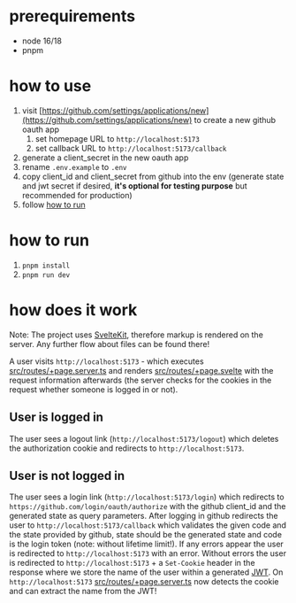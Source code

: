 # prerequirements

- node 16/18
- pnpm

# how to use

1. visit [https://github.com/settings/applications/new](https://github.com/settings/applications/new) to create a new github oauth app
   1. set homepage URL to `http://localhost:5173`
   2. set callback URL to `http://localhost:5173/callback`
2. generate a client_secret in the new oauth app
3. rename `.env.example` to `.env`
4. copy client_id and client_secret from github into the env (generate state and jwt secret if desired, **it's optional for testing purpose** but recommended for production)
5. follow [how to run](#how-to-run)

# how to run

1. `pnpm install`
2. `pnpm run dev`

# how does it work

Note: The project uses [SvelteKit](https://kit.svelte.dev/), therefore markup is rendered on the server. Any further flow about files can be found there!

A user visits `http://localhost:5173` - which executes [src/routes/+page.server.ts](src/routes/+page.server.ts) and renders [src/routes/+page.svelte](src/routes/+page.svelte) with the request information afterwards (the server checks for the cookies in the request whether someone is logged in or not).

## User is logged in

The user sees a logout link (`http://localhost:5173/logout`) which deletes the authorization cookie and redirects to `http://localhost:5173`.

## User is not logged in

The user sees a login link (`http://localhost:5173/login`) which redirects to `https://github.com/login/oauth/authorize` with the github client_id and the generated state as query parameters. After logging in github redirects the user to `http://localhost:5173/callback` which validates the given code and the state provided by github, state should be the generated state and code is the login token (note: without lifetime limit!). If any errors appear the user is redirected to `http://localhost:5173` with an error.
Without errors the user is redirected to `http://localhost:5173` + a `Set-Cookie` header in the response where we store the name of the user within a generated [JWT](https://jwt.io).
On `http://localhost:5173` [src/routes/+page.server.ts](src/routes/+page.server.ts) now detects the cookie and can extract the name from the JWT!
